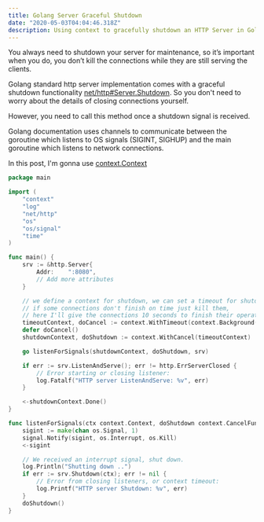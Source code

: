 ```yaml
---
title: Golang Server Graceful Shutdown
date: "2020-05-03T04:04:46.318Z"
description: Using context to gracefully shutdown an HTTP Server in Golang
---
```


You always need to shutdown your server for maintenance, 
so it’s important when you do, you don’t kill the connections while they are still serving the clients.

Golang standard http server implementation comes with a graceful shutdown functionality [net/http#Server.Shutdown](https://golang.org/pkg/net/http/#Server.Shutdown). 
So you don't need to worry about the details of closing connections yourself.

However, you need to call this method once a shutdown signal is received.

Golang documentation uses channels to communicate between the goroutine which listens to OS signals (SIGINT, SIGHUP) and the main goroutine which listens to network connections.

In this post, I'm gonna use [context.Context](https://golang.org/pkg/context/#Context)

```go
package main

import (
	"context"
	"log"
	"net/http"
	"os"
	"os/signal"
	"time"
)

func main() {
	srv := &http.Server{
		Addr:    ":8080",
		// Add more attributes
	}

	// we define a context for shutdown, we can set a timeout for shutdown,
	// if some connections don't finish on time just kill them,
	// here I'll give the connections 10 seconds to finish their operations
	timeoutContext, doCancel := context.WithTimeout(context.Background(), 10*time.Second)
	defer doCancel()
	shutdownContext, doShutdown := context.WithCancel(timeoutContext)

	go listenForSignals(shutdownContext, doShutdown, srv)

	if err := srv.ListenAndServe(); err != http.ErrServerClosed {
		// Error starting or closing listener:
		log.Fatalf("HTTP server ListenAndServe: %v", err)
	}

	<-shutdownContext.Done()
}

func listenForSignals(ctx context.Context, doShutdown context.CancelFunc, srv *http.Server) {
	sigint := make(chan os.Signal, 1)
	signal.Notify(sigint, os.Interrupt, os.Kill)
	<-sigint

	// We received an interrupt signal, shut down.
	log.Println("Shutting down ..")
	if err := srv.Shutdown(ctx); err != nil {
		// Error from closing listeners, or context timeout:
		log.Printf("HTTP server Shutdown: %v", err)
	}
	doShutdown()
}
```

